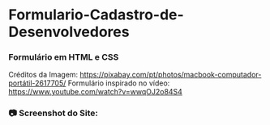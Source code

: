 # Formulario-Cadastro-de-Desenvolvedores

<h3>Formulário em HTML e CSS</h3> 

Créditos da Imagem: https://pixabay.com/pt/photos/macbook-computador-portátil-2617705/
Formulário inspirado no vídeo: https://www.youtube.com/watch?v=wwqOJ2o84S4

<div>
      <h3>📷 Screenshot do Site:</h3>
      <img src=".![image](https://user-images.githubusercontent.com/79290745/139603097-f91a079b-a40e-49f5-865f-329ef52b5fb0" alt="">
<br/>
